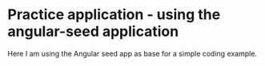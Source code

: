 # Practice application - using the angular-seed application

<!--Demo: http://examples.onp.net/app-->

Here I am using the Angular seed app as base for a simple coding example.

